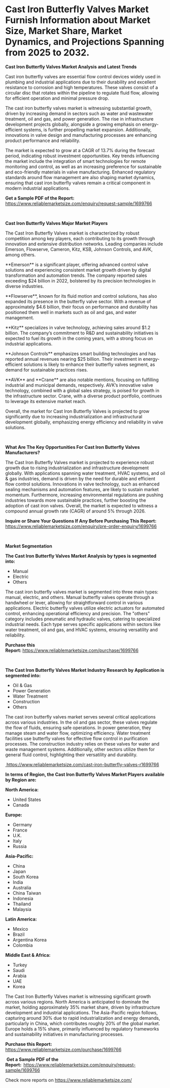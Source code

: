 <p><h1>Cast Iron Butterfly Valves Market Furnish Information about Market Size, Market Share, Market Dynamics, and Projections Spanning from 2025 to 2032.</h1></p><p><strong>Cast Iron Butterfly Valves Market Analysis and Latest Trends</strong></p>
<p><p>Cast iron butterfly valves are essential flow control devices widely used in plumbing and industrial applications due to their durability and excellent resistance to corrosion and high temperatures. These valves consist of a circular disc that rotates within the pipeline to regulate fluid flow, allowing for efficient operation and minimal pressure drop.</p><p>The cast iron butterfly valves market is witnessing substantial growth, driven by increasing demand in sectors such as water and wastewater treatment, oil and gas, and power generation. The rise in infrastructure development projects globally, alongside a growing emphasis on energy-efficient systems, is further propelling market expansion. Additionally, innovations in valve design and manufacturing processes are enhancing product performance and reliability.</p><p>The market is expected to grow at a CAGR of 13.7% during the forecast period, indicating robust investment opportunities. Key trends influencing the market include the integration of smart technologies for remote monitoring and control, as well as an increasing preference for sustainable and eco-friendly materials in valve manufacturing. Enhanced regulatory standards around flow management are also shaping market dynamics, ensuring that cast iron butterfly valves remain a critical component in modern industrial applications.</p></p>
<p><strong>Get a Sample PDF of the Report:&nbsp;</strong> <a href="https://www.reliablemarketsize.com/enquiry/request-sample/1699766?utm_campaign=1133&utm_medium=2&utm_source=Github&utm_content=ia&utm_term=19022025&utm_id=cast-iron-butterfly-valves">https://www.reliablemarketsize.com/enquiry/request-sample/1699766</a></p>
<p>&nbsp;</p>
<p><strong>Cast Iron Butterfly Valves Major Market Players</strong></p>
<p><p>The Cast Iron Butterfly Valves market is characterized by robust competition among key players, each contributing to its growth through innovation and extensive distribution networks. Leading companies include Emerson, Flowserve, Cameron, Kitz, KSB, Johnson Controls, and AVK, among others. </p><p>**Emerson** is a significant player, offering advanced control valve solutions and experiencing consistent market growth driven by digital transformation and automation trends. The company reported sales exceeding $24 billion in 2022, bolstered by its precision technologies in diverse industries.</p><p>**Flowserve**, known for its fluid motion and control solutions, has also expanded its presence in the butterfly valve sector. With a revenue of approximately $4.6 billion, their focus on performance and durability has positioned them well in markets such as oil and gas, and water management.</p><p>**Kitz** specializes in valve technology, achieving sales around $1.2 billion. The company’s commitment to R&D and sustainability initiatives is expected to fuel its growth in the coming years, with a strong focus on industrial applications.</p><p>**Johnson Controls** emphasizes smart building technologies and has reported annual revenues nearing $25 billion. Their investment in energy-efficient solutions is likely to enhance their butterfly valves segment, as demand for sustainable practices rises.</p><p>**AVK** and **Crane** are also notable mentions, focusing on fulfilling industrial and municipal demands, respectively. AVK’s innovative valve technology, combined with a global sales strategy, is poised for growth in the infrastructure sector. Crane, with a diverse product portfolio, continues to leverage its extensive market reach.</p><p>Overall, the market for Cast Iron Butterfly Valves is projected to grow significantly due to increasing industrialization and infrastructural development globally, emphasizing energy efficiency and reliability in valve solutions.</p></p>
<p>&nbsp;</p>
<p><strong>What Are The Key Opportunities For Cast Iron Butterfly Valves Manufacturers?</strong></p>
<p><p>The Cast Iron Butterfly Valves market is projected to experience robust growth due to rising industrialization and infrastructure development globally. With applications spanning water treatment, HVAC systems, and oil & gas industries, demand is driven by the need for durable and efficient flow control solutions. Innovations in valve technology, such as enhanced sealing mechanisms and automation features, are likely to sustain market momentum. Furthermore, increasing environmental regulations are pushing industries towards more sustainable practices, further boosting the adoption of cast iron valves. Overall, the market is expected to witness a compound annual growth rate (CAGR) of around 5% through 2026.</p></p>
<p><strong>Inquire or Share Your Questions If Any Before Purchasing This Report:</strong> <a href="https://www.reliablemarketsize.com/enquiry/pre-order-enquiry/1699766?utm_campaign=1133&utm_medium=2&utm_source=Github&utm_content=ia&utm_term=19022025&utm_id=cast-iron-butterfly-valves">https://www.reliablemarketsize.com/enquiry/pre-order-enquiry/1699766</a></p>
<p>&nbsp;</p>
<p><strong>Market Segmentation</strong></p>
<p><strong>The Cast Iron Butterfly Valves Market Analysis by types is segmented into:</strong></p>
<p><ul><li>Manual</li><li>Electric</li><li>Others</li></ul></p>
<p><p>The cast iron butterfly valves market is segmented into three main types: manual, electric, and others. Manual butterfly valves operate through a handwheel or lever, allowing for straightforward control in various applications. Electric butterfly valves utilize electric actuators for automated control, enhancing operational efficiency and precision. The "others" category includes pneumatic and hydraulic valves, catering to specialized industrial needs. Each type serves specific applications within sectors like water treatment, oil and gas, and HVAC systems, ensuring versatility and reliability.</p></p>
<p><strong>Purchase this Report:&nbsp;</strong><a href="https://www.reliablemarketsize.com/purchase/1699766?utm_campaign=1133&utm_medium=2&utm_source=Github&utm_content=ia&utm_term=19022025&utm_id=cast-iron-butterfly-valves">https://www.reliablemarketsize.com/purchase/1699766</a></p>
<p>&nbsp;</p>
<p><strong>The Cast Iron Butterfly Valves Market Industry Research by Application is segmented into:</strong></p>
<p><ul><li>Oil & Gas</li><li>Power Generation</li><li>Water Treatment</li><li>Construction</li><li>Others</li></ul></p>
<p><p>The cast iron butterfly valves market serves several critical applications across various industries. In the oil and gas sector, these valves regulate the flow of fluids, ensuring safe operations. In power generation, they manage steam and water flow, optimizing efficiency. Water treatment facilities use butterfly valves for effective flow control in purification processes. The construction industry relies on these valves for water and waste management systems. Additionally, other sectors utilize them for general fluid control, highlighting their versatility and durability.</p></p>
<p><a href="https://www.reliablemarketsize.com/cast-iron-butterfly-valves-r1699766?utm_campaign=1133&utm_medium=2&utm_source=Github&utm_content=ia&utm_term=19022025&utm_id=cast-iron-butterfly-valves">&nbsp;https://www.reliablemarketsize.com/cast-iron-butterfly-valves-r1699766</a></p>
<p><strong>In terms of Region, the Cast Iron Butterfly Valves Market Players available by Region are:</strong></p>
<p>
    <p> <strong> North America: </strong>
        <ul>
            <li>United States</li>
            <li>Canada</li>
        </ul>
        </p> 
    <p> <strong> Europe: </strong>
        <ul>
            <li>Germany</li>
            <li>France</li>
            <li>U.K.</li>
            <li>Italy</li>
            <li>Russia</li>
        </ul>
        </p> 
    <p> <strong> Asia-Pacific: </strong>
        <ul>
            <li>China</li>
            <li>Japan</li>
            <li>South Korea</li>
            <li>India</li>
            <li>Australia</li>
            <li>China Taiwan</li>
            <li>Indonesia</li>
            <li>Thailand</li>
            <li>Malaysia</li>
        </ul>
        </p> 
    <p> <strong> Latin America: </strong>
        <ul>
            <li>Mexico</li>
            <li>Brazil</li>
            <li>Argentina Korea</li>
            <li>Colombia</li>
        </ul>
        </p> 
    <p> <strong> Middle East & Africa: </strong>
        <ul>
            <li>Turkey</li>
            <li>Saudi</li>
            <li>Arabia</li>
            <li>UAE</li>
            <li>Korea</li>
        </ul>
    </p>
    </p>
<p><p>The Cast Iron Butterfly Valves market is witnessing significant growth across various regions. North America is anticipated to dominate the market, holding approximately 35% market share, driven by infrastructure development and industrial applications. The Asia-Pacific region follows, capturing around 30% due to rapid industrialization and energy demands, particularly in China, which contributes roughly 20% of the global market. Europe holds a 15% share, primarily influenced by regulatory frameworks and sustainability initiatives in manufacturing processes.</p></p>
<p><strong>Purchase this Report: </strong><a href="https://www.reliablemarketsize.com/purchase/1699766?utm_campaign=1133&utm_medium=2&utm_source=Github&utm_content=ia&utm_term=19022025&utm_id=cast-iron-butterfly-valves">https://www.reliablemarketsize.com/purchase/1699766</a></p>
<p>&nbsp;<strong>Get a Sample PDF of the Report:&nbsp;&nbsp;</strong><a href="https://www.reliablemarketsize.com/enquiry/request-sample/1699766?utm_campaign=1133&utm_medium=2&utm_source=Github&utm_content=ia&utm_term=19022025&utm_id=cast-iron-butterfly-valves">https://www.reliablemarketsize.com/enquiry/request-sample/1699766</a></p>
<p><strong></strong></p>
<p>Check more reports on <a href="https://www.reliablemarketsize.com/?utm_campaign=1133&utm_medium=2&utm_source=Github&utm_content=ia&utm_term=19022025&utm_id=cast-iron-butterfly-valves">https://www.reliablemarketsize.com/</a></p>